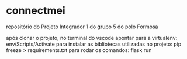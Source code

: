 # connectmei
repositório do Projeto Integrador 1 do grupo 5 do polo Formosa 

após clonar o projeto, no terminal do vscode apontar para a virtualenv: env/Scripts/Activate
para instalar as bibliotecas utilizadas no projeto: pip freeze > requirements.txt
para rodar os comandos: flask run
